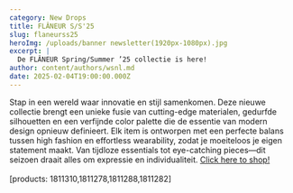 ```yaml
---
category: New Drops
title: FLÂNEUR S/S'25
slug: flaneurss25
heroImg: /uploads/banner newsletter(1920px-1080px).jpg
excerpt: |
  De FLÂNEUR Spring/Summer ’25 collectie is here!
author: content/authors/wsnl.md
date: 2025-02-04T19:00:00.000Z
---
```


Stap in een wereld waar innovatie en stijl samenkomen. Deze nieuwe collectie brengt een unieke fusie van cutting-edge materialen, gedurfde silhouetten en een verfijnde color palette die de essentie van modern design opnieuw definieert. Elk item is ontworpen met een perfecte balans tussen high fashion en effortless wearability, zodat je moeiteloos je eigen statement maakt. Van tijdloze essentials tot eye-catching pieces—dit seizoen draait alles om expressie en individualiteit. [Click here to shop!](https://www.winkelstraat.nl/designers/flaneur?season=516)\
\
\[products: 1811310,1811278,1811288,1811282]
